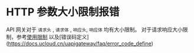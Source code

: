 # HTTP 参数大小限制报错

API 网关对于 `请求头` , `请求体` , `响应头`, `响应体` 均有大小限制。
对于请求响应大小限制，参考[使用限制](https://docs.ucloud.cn/uapigateway/operation_guide/use_api/use_limit)
以及[错误码定义] (https://docs.ucloud.cn/uapigateway/faq/error_code_define)
